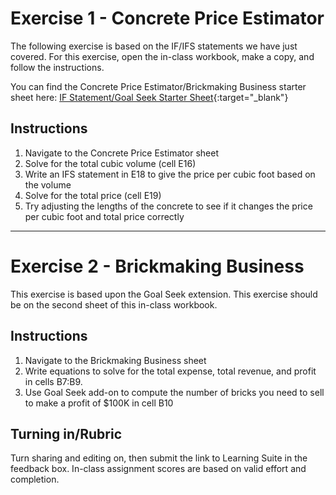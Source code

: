 # Exercise 1 - Concrete Price Estimator

The following exercise is based on the IF/IFS statements we have just covered. For this exercise, open the in-class workbook, make a copy, and follow the instructions. 

You can find the Concrete Price Estimator/Brickmaking Business starter sheet here: [IF Statement/Goal Seek Starter Sheet](https://docs.google.com/spreadsheets/d/1dRBdakgxpdWYoMZUzLZTinmhpVqI01joI3EBHkIl3ek/edit?gid=783593226#gid=783593226){:target="_blank"}

## Instructions

  1. Navigate to the Concrete Price Estimator sheet
  2. Solve for the total cubic volume (cell E16)
  3. Write an IFS statement in E18 to give the price per cubic foot based on the volume
  4. Solve for the total price (cell E19)
  5. Try adjusting the lengths of the concrete to see if it changes the price per cubic foot and total price correctly

---
# Exercise 2 - Brickmaking Business

This exercise is based upon the Goal Seek extension. This exercise should be on the second sheet of this in-class workbook.

## Instructions
  1. Navigate to the Brickmaking Business sheet
  2. Write equations to solve for the total expense, total revenue, and profit in cells B7:B9.
  3. Use Goal Seek add-on to compute the number of bricks you need to sell to make a profit of $100K in cell B10

## Turning in/Rubric
Turn sharing and editing on, then submit the link to Learning Suite in the feedback box. In-class assignment scores are based on valid effort and completion.
